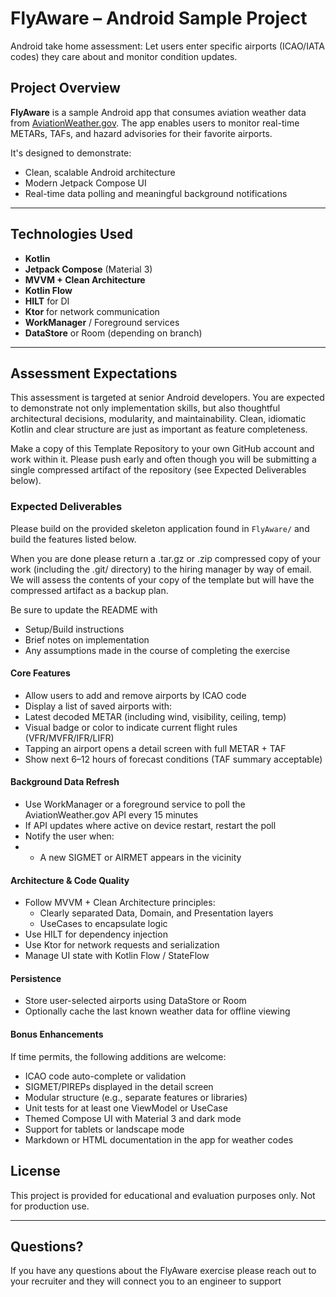 # FlyAware – Android Sample Project
Android take home assessment: Let users enter specific airports (ICAO/IATA codes) they care about and monitor condition updates.

## Project Overview

**FlyAware** is a sample Android app that consumes aviation weather data from [AviationWeather.gov](https://aviationweather.gov/data/api/). The app enables users to monitor real-time METARs, TAFs, and hazard advisories for their favorite airports.

It's designed to demonstrate:
- Clean, scalable Android architecture
- Modern Jetpack Compose UI
- Real-time data polling and meaningful background notifications

---

## Technologies Used
- **Kotlin**
- **Jetpack Compose** (Material 3)
- **MVVM + Clean Architecture**
- **Kotlin Flow**
- **HILT** for DI
- **Ktor** for network communication
- **WorkManager** / Foreground services
- **DataStore** or Room (depending on branch)

---

## Assessment Expectations
This assessment is targeted at senior Android developers. You are expected to demonstrate not only implementation skills, but also thoughtful architectural decisions, modularity, and maintainability. Clean, idiomatic Kotlin and clear structure are just as important as feature completeness.

Make a copy of this Template Repository to your own GitHub account and work within it. Please push early and often though you will be submitting a single compressed artifact of the repository (see Expected Deliverables below).

### Expected Deliverables
Please build on the provided skeleton application found in `FlyAware/` and build the features listed below.

When you are done please return a .tar.gz or .zip compressed copy of your work (including the .git/ directory) to the hiring manager by way of email.  We will assess the contents of your copy of the template but will have the compressed artifact as a backup plan.

Be sure to update the README with 
- Setup/Build instructions
- Brief notes on implementation
- Any assumptions made in the course of completing the exercise

#### Core Features
- Allow users to add and remove airports by ICAO code
- Display a list of saved airports with:
- Latest decoded METAR (including wind, visibility, ceiling, temp)
- Visual badge or color to indicate current flight rules (VFR/MVFR/IFR/LIFR)
- Tapping an airport opens a detail screen with full METAR + TAF
- Show next 6–12 hours of forecast conditions (TAF summary acceptable)

#### Background Data Refresh
- Use WorkManager or a foreground service to poll the AviationWeather.gov API every 15 minutes
- If API updates where active on device restart, restart the poll
- Notify the user when:
- - A new SIGMET or AIRMET appears in the vicinity

#### Architecture & Code Quality
- Follow MVVM + Clean Architecture principles:
    - Clearly separated Data, Domain, and Presentation layers
    - UseCases to encapsulate logic
- Use HILT for dependency injection
- Use Ktor for network requests and serialization
- Manage UI state with Kotlin Flow / StateFlow

#### Persistence
- Store user-selected airports using DataStore or Room
- Optionally cache the last known weather data for offline viewing

#### Bonus Enhancements
If time permits, the following additions are welcome:
- ICAO code auto-complete or validation
- SIGMET/PIREPs displayed in the detail screen
- Modular structure (e.g., separate features or libraries)
- Unit tests for at least one ViewModel or UseCase
- Themed Compose UI with Material 3 and dark mode
- Support for tablets or landscape mode
- Markdown or HTML documentation in the app for weather codes


## License
This project is provided for educational and evaluation purposes only. Not for production use.

---

## Questions?
If you have any questions about the FlyAware exercise please reach out to your recruiter and they will connect you to an engineer to support

